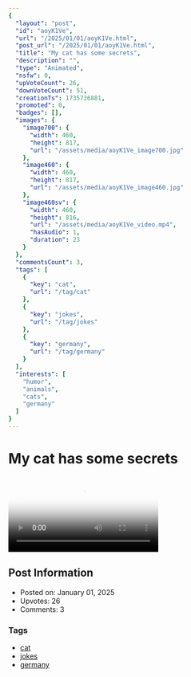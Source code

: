 ```yaml
---
{
  "layout": "post",
  "id": "aoyK1Ve",
  "url": "/2025/01/01/aoyK1Ve.html",
  "post_url": "/2025/01/01/aoyK1Ve.html",
  "title": "My cat has some secrets",
  "description": "",
  "type": "Animated",
  "nsfw": 0,
  "upVoteCount": 26,
  "downVoteCount": 51,
  "creationTs": 1735736881,
  "promoted": 0,
  "badges": [],
  "images": {
    "image700": {
      "width": 460,
      "height": 817,
      "url": "/assets/media/aoyK1Ve_image700.jpg"
    },
    "image460": {
      "width": 460,
      "height": 817,
      "url": "/assets/media/aoyK1Ve_image460.jpg"
    },
    "image460sv": {
      "width": 460,
      "height": 816,
      "url": "/assets/media/aoyK1Ve_video.mp4",
      "hasAudio": 1,
      "duration": 23
    }
  },
  "commentsCount": 3,
  "tags": [
    {
      "key": "cat",
      "url": "/tag/cat"
    },
    {
      "key": "jokes",
      "url": "/tag/jokes"
    },
    {
      "key": "germany",
      "url": "/tag/germany"
    }
  ],
  "interests": [
    "humor",
    "animals",
    "cats",
    "germany"
  ]
}
---
```


# My cat has some secrets

<video controls playsinline loop poster="/assets/media/aoyK1Ve_image460.jpg">
  <source src="/assets/media/aoyK1Ve_video.mp4" type="video/mp4">
  Your browser does not support the video tag.
</video>

## Post Information

- Posted on: January 01, 2025
- Upvotes: 26
- Comments: 3

### Tags

- [cat](/tag/cat)
- [jokes](/tag/jokes)
- [germany](/tag/germany)
